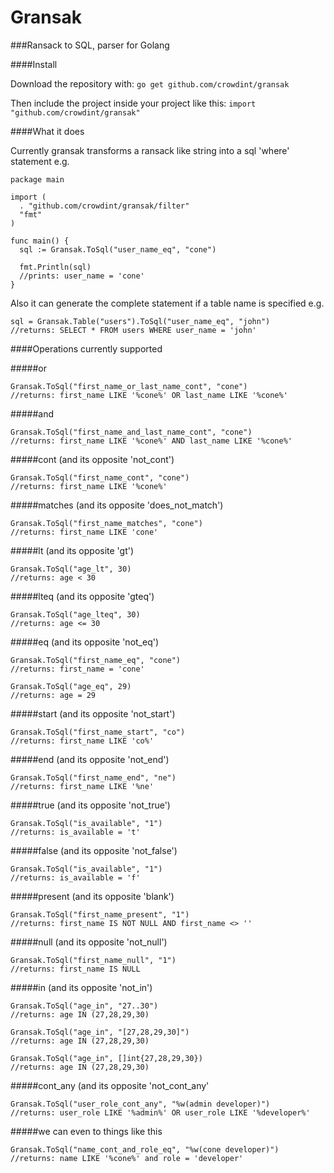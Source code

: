 # Gransak

###Ransack to SQL, parser for Golang

####Install

Download the repository with:
``go get github.com/crowdint/gransak``

Then include the project inside your project like this:
``import "github.com/crowdint/gransak"``

####What it does

Currently gransak transforms a ransack like string into a sql 'where' statement e.g.

    package main

    import (
      . "github.com/crowdint/gransak/filter"
      "fmt"
    )
    
    func main() {
      sql := Gransak.ToSql("user_name_eq", "cone")

      fmt.Println(sql)
      //prints: user_name = 'cone'
    }
    
Also it can generate the complete statement if a table name is specified
e.g.

    sql = Gransak.Table("users").ToSql("user_name_eq", "john")
    //returns: SELECT * FROM users WHERE user_name = 'john'

####Operations currently supported

#####or

    Gransak.ToSql("first_name_or_last_name_cont", "cone")
    //returns: first_name LIKE '%cone%' OR last_name LIKE '%cone%' 
    
#####and

    Gransak.ToSql("first_name_and_last_name_cont", "cone")
    //returns: first_name LIKE '%cone%' AND last_name LIKE '%cone%'

#####cont (and its opposite 'not_cont')

    Gransak.ToSql("first_name_cont", "cone")
    //returns: first_name LIKE '%cone%'

#####matches (and its opposite 'does_not_match')

    Gransak.ToSql("first_name_matches", "cone")
    //returns: first_name LIKE 'cone'

#####lt (and its opposite 'gt')

    Gransak.ToSql("age_lt", 30)
    //returns: age < 30

#####lteq (and its opposite 'gteq')

    Gransak.ToSql("age_lteq", 30)
    //returns: age <= 30

#####eq (and its opposite 'not_eq')

    Gransak.ToSql("first_name_eq", "cone")
    //returns: first_name = 'cone'

    Gransak.ToSql("age_eq", 29)
    //returns: age = 29

#####start (and its opposite 'not_start')

    Gransak.ToSql("first_name_start", "co")
    //returns: first_name LIKE 'co%'

#####end (and its opposite 'not_end')

    Gransak.ToSql("first_name_end", "ne")
    //returns: first_name LIKE '%ne'

#####true (and its opposite 'not_true')

    Gransak.ToSql("is_available", "1")
    //returns: is_available = 't'

#####false (and its opposite 'not_false')

    Gransak.ToSql("is_available", "1")
    //returns: is_available = 'f'

#####present (and its opposite 'blank')

    Gransak.ToSql("first_name_present", "1")
    //returns: first_name IS NOT NULL AND first_name <> ''

#####null (and its opposite 'not_null')

    Gransak.ToSql("first_name_null", "1")
    //returns: first_name IS NULL

#####in (and its opposite 'not_in')

    Gransak.ToSql("age_in", "27..30")
    //returns: age IN (27,28,29,30)

    Gransak.ToSql("age_in", "[27,28,29,30]")
    //returns: age IN (27,28,29,30)

    Gransak.ToSql("age_in", []int{27,28,29,30})
    //returns: age IN (27,28,29,30)

#####cont_any (and its opposite 'not_cont_any'

    Gransak.ToSql("user_role_cont_any", "%w(admin developer)")
    //returns: user_role LIKE '%admin%' OR user_role LIKE '%developer%'

#####we can even to things like this

    Gransak.ToSql("name_cont_and_role_eq", "%w(cone developer)")
    //returns: name LIKE '%cone%' and role = 'developer'
